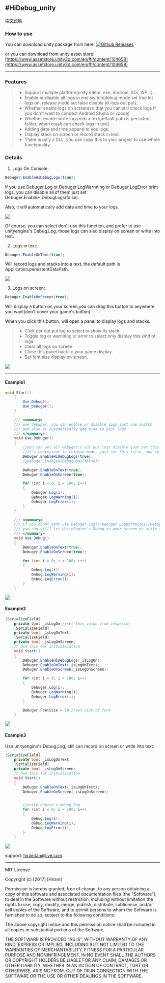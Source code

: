 #HiDebug_unity
----------------------
[中文说明](https://github.com/hiramtan/HiDebug_unity/blob/master/README_zh.md)


### How to use
 You can download unity package from here: [![Github Releases](https://img.shields.io/github/downloads/atom/atom/total.svg)](https://github.com/hiramtan/HiDebug_unity/releases)

 or you can download from unity asset store: [https://www.assetstore.unity3d.com/en/#!/content/104658](https://www.assetstore.unity3d.com/en/#!/content/104658)

---------

### Features

>- Support multiple platform(unity editor, exe, Android, iOS, WP...).
>- Enable or disable all logs in one switch(debug mode set true let logs on, release mode set false disable all logs out put).
>- Whether enable logs on screen(so that you can still check logs if you don't want to connect Android Studio or xcode)
>- Whether enable write logs into a text(default path is persistent folder, when crash can check logs in text)
>- Adding data and time append to you logs.
>- Display stack on screen or record stack in text.
>- There is only a DLL, you can copy this to your project to use whole functionality


### Details

1. Logs On Console:

``` csharp
Debuger.EnableHiDebugLogs(true);
```

If you use Debuger.Log or Debuger.LogWarnning or Debuger.LogError print logs, you can disable all of them just set Debuger.EnableHiDebugLogs(false).

Also, it will automatically add data and time to your logs.

[![](https://github.com/hiramtan/HiDebug_unity/blob/master/others/2017-12-18_223835.png)](https://github.com/hiramtan/HiDebug_unity/blob/master/others/2017-12-18_223835.png)

Of course, you can select don't use this function, and prefer to use unityengine's Debug.Log, those logs can also display on screen or write into text.

2. Logs in text:

``` csharp
Debuger.EnableOnText(true);
```

Will record logs and stacks into a text, the default path is Application.persistentDataPath.

[![](https://github.com/hiramtan/HiDebug_unity/blob/master/others/2017-12-18_225219.png)](https://github.com/hiramtan/HiDebug_unity/blob/master/others/2017-12-18_225219.png)

3. Logs on screen:

``` csharp
Debuger.EnableOnScreen(true);
```
Will display a button on your screen,you can drag this button to anywhere you want(don't cover your game's button)

When you click this button, will open a panel to display logs and stacks.

>- Click per out put log to select to show its stack.
>- Toggle log or warnning or error to select only display this kind of logs.
>- Clear all logs on screen.
>- Close this panel back to your game display.
>- Set font size display on screen.

[![](https://github.com/hiramtan/HiDebug_unity/blob/master/others/ezgif-5-9829fc97d6.gif)](https://github.com/hiramtan/HiDebug_unity/blob/master/others/ezgif-5-9829fc97d6.gif)

----------
#### Example1
```csharp
void Start()
    {
        Use_Debug();
        Use_Debuger();
    }

    /// <summary>
    /// use debuger, you can enable or disable logs just one switch
    /// and also it automatically add time to your logs 
    /// </summary>
    void Use_Debuger()
    {
        //you can set all debuger's out put logs disable just set this value false(pc,android,ios...etc)
        //it's convenient in release mode, just set this false, and in debug mode set this true.
        Debuger.EnableHiDebugLogs(true);
        //Debuger.EnableHiDebugLogs(false);

        Debuger.EnableOnText(true);
        Debuger.EnableOnScreen(true);

        for (int i = 0; i < 100; i++)
        {
            Debuger.Log(i);
            Debuger.LogWarning(i);
            Debuger.LogError(i);
        }
    }

    /// <summary>
    /// if you donnt want use Debuger.Log()/Debuger.LogWarnning()/Debuger.LogError()
    /// you can still let UnityEngine's Debug on your screen or write them into text
    /// </summary>
    void Use_Debug()
    {
        Debuger.EnableOnText(true);
        Debuger.EnableOnScreen(true);

        for (int i = 0; i < 100; i++)
        {
            Debug.Log(i);
            Debug.LogWarning(i);
            Debug.LogError(i);
        }
    }
```
[![](https://github.com/hiramtan/HiDebug_unity/blob/master/others/2017-12-19_094412.png)](https://github.com/hiramtan/HiDebug_unity/blob/master/others/2017-12-19_094412.png)
#### Example2
``` csharp
[SerializeField]
    private bool _isLogOn;//set this value from inspector
    [SerializeField]
    private bool _isLogOnText;
    [SerializeField]
    private bool _isLogOnScreen;
    // Use this for initialization
    void Start()
    {
        Debuger.EnableHiDebugLogs(_isLogOn);
        Debuger.EnableOnText(_isLogOnText);
        Debuger.EnableOnScreen(_isLogOnScreen);

        for (int i = 0; i < 100; i++)
        {
            Debuger.Log(i);
            Debuger.LogWarning(i);
            Debuger.LogError(i);
        }

        Debuger.FontSize = 20;//set size of font
    }
```


[![](https://github.com/hiramtan/HiDebug_unity/blob/master/others/2017-12-19_094920.png)](https://github.com/hiramtan/HiDebug_unity/blob/master/others/2017-12-19_094920.png)

#### Example3

Use unityengine's Debug.Log, still can record on screen or write into text.

``` csharp
[SerializeField]
    private bool _isLogOnText;
    [SerializeField]
    private bool _isLogOnScreen;
    // Use this for initialization
    void Start()
    {
        Debuger.EnableOnText(_isLogOnText);
        Debuger.EnableOnScreen(_isLogOnScreen);


        //unity engine's debug.log
        for (int i = 0; i < 100; i++)
        {
            Debug.Log(i);
            Debug.LogWarning(i);
            Debug.LogError(i);
        }
    }
```
[![](https://github.com/hiramtan/HiDebug_unity/blob/master/others/2017-12-19_095354.png)](https://github.com/hiramtan/HiDebug_unity/blob/master/others/2017-12-19_095354.png)


support: hiramtan@live.com


***********

MIT License

Copyright (c) [2017] [Hiram]

Permission is hereby granted, free of charge, to any person obtaining a copy
of this software and associated documentation files (the "Software"), to deal
in the Software without restriction, including without limitation the rights
to use, copy, modify, merge, publish, distribute, sublicense, and/or sell
copies of the Software, and to permit persons to whom the Software is
furnished to do so, subject to the following conditions:

The above copyright notice and this permission notice shall be included in all
copies or substantial portions of the Software.

THE SOFTWARE IS PROVIDED "AS IS", WITHOUT WARRANTY OF ANY KIND, EXPRESS OR
IMPLIED, INCLUDING BUT NOT LIMITED TO THE WARRANTIES OF MERCHANTABILITY,
FITNESS FOR A PARTICULAR PURPOSE AND NONINFRINGEMENT. IN NO EVENT SHALL THE
AUTHORS OR COPYRIGHT HOLDERS BE LIABLE FOR ANY CLAIM, DAMAGES OR OTHER
LIABILITY, WHETHER IN AN ACTION OF CONTRACT, TORT OR OTHERWISE, ARISING FROM,
OUT OF OR IN CONNECTION WITH THE SOFTWARE OR THE USE OR OTHER DEALINGS IN THE
SOFTWARE.
